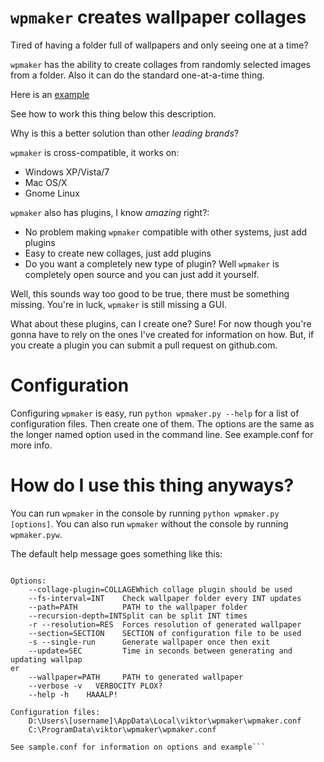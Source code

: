`wpmaker` creates wallpaper collages
===============================================================================

Tired of having a folder full of wallpapers and only seeing one at a time?

`wpmaker` has the ability to create collages from randomly selected images from
a folder. Also it can do the standard one-at-a-time thing.

Here is an [example](http://i.imgur.com/BnZTn.jpg)

See how to work this thing below this description.

Why is this a better solution than other *leading brands*?

`wpmaker` is cross-compatible, it works on:
- Windows XP/Vista/7
- Mac OS/X
- Gnome Linux

`wpmaker` also has plugins, I know *amazing* right?:
- No problem making `wpmaker` compatible with other systems, just add plugins
- Easy to create new collages, just add plugins
- Do you want a completely new type of plugin? Well `wpmaker` is completely 
open source and you can just add it yourself.

Well, this sounds way too good to be true, there must be something missing.
You're in luck, `wpmaker` is still missing a GUI.

What about these plugins, can I create one? Sure! For now though you're gonna have
to rely on the ones I've created for information on how. But, if you create
a plugin you can submit a pull request on github.com.

Configuration
===============================================================================

Configuring `wpmaker` is easy, run `python wpmaker.py --help` for a list of
configuration files. Then create one of them. The options are the same as the
longer named option used in the command line. See example.conf for more info.

How do I use this thing anyways?
===============================================================================

You can run `wpmaker` in the console by running `python wpmaker.py [options]`.
You can also run `wpmaker` without the console by running `wpmaker.pyw`.

The default help message goes something like this:

```Usage wpmaker.py [options]

Options:
    --collage-plugin=COLLAGEWhich collage plugin should be used
    --fs-interval=INT    Check wallpaper folder every INT updates
    --path=PATH          PATH to the wallpaper folder
    --recursion-depth=INTSplit can be split INT times
    -r --resolution=RES  Forces resolution of generated wallpaper
    --section=SECTION    SECTION of configuration file to be used
    -s --single-run      Generate wallpaper once then exit
    --update=SEC         Time in seconds between generating and updating wallpap
er
    --wallpaper=PATH     PATH to generated wallpaper
    --verbose -v   VERBOCITY PLOX?
    --help -h    HAAALP!

Configuration files:
    D:\Users\[username]\AppData\Local\viktor\wpmaker\wpmaker.conf
    C:\ProgramData\viktor\wpmaker\wpmaker.conf

See sample.conf for information on options and example```


